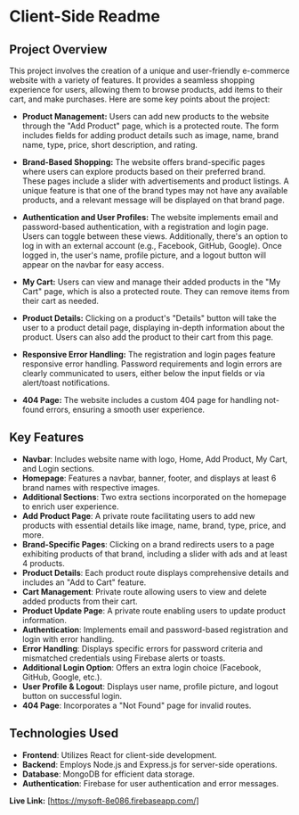 
# Client-Side Readme

## Project Overview
This project involves the creation of a unique and user-friendly e-commerce website with a variety of features. It provides a seamless shopping experience for users, allowing them to browse products, add items to their cart, and make purchases. Here are some key points about the project:


- **Product Management:** Users can add new products to the website through the "Add Product" page, which is a protected route. The form includes fields for adding product details such as image, name, brand name, type, price, short description, and rating. 

- **Brand-Based Shopping:** The website offers brand-specific pages where users can explore products based on their preferred brand. These pages include a slider with advertisements and product listings. A unique feature is that one of the brand types may not have any available products, and a relevant message will be displayed on that brand page.

- **Authentication and User Profiles:** The website implements email and password-based authentication, with a registration and login page. Users can toggle between these views. Additionally, there's an option to log in with an external account (e.g., Facebook, GitHub, Google). Once logged in, the user's name, profile picture, and a logout button will appear on the navbar for easy access.

- **My Cart:** Users can view and manage their added products in the "My Cart" page, which is also a protected route. They can remove items from their cart as needed.

- **Product Details:** Clicking on a product's "Details" button will take the user to a product detail page, displaying in-depth information about the product. Users can also add the product to their cart from this page.

- **Responsive Error Handling:** The registration and login pages feature responsive error handling. Password requirements and login errors are clearly communicated to users, either below the input fields or via alert/toast notifications.

- **404 Page:** The website includes a custom 404 page for handling not-found errors, ensuring a smooth user experience.



## Key Features

- **Navbar**: Includes website name with logo, Home, Add Product, My Cart, and Login sections.
- **Homepage**: Features a navbar, banner, footer, and displays at least 6 brand names with respective images.
- **Additional Sections**: Two extra sections incorporated on the homepage to enrich user experience.
- **Add Product Page**: A private route facilitating users to add new products with essential details like image, name, brand, type, price, and more.
- **Brand-Specific Pages**: Clicking on a brand redirects users to a page exhibiting products of that brand, including a slider with ads and at least 4 products.
- **Product Details**: Each product route displays comprehensive details and includes an "Add to Cart" feature.
- **Cart Management**: Private route allowing users to view and delete added products from their cart.
- **Product Update Page**: A private route enabling users to update product information.
- **Authentication**: Implements email and password-based registration and login with error handling.
- **Error Handling**: Displays specific errors for password criteria and mismatched credentials using Firebase alerts or toasts.
- **Additional Login Option**: Offers an extra login choice (Facebook, GitHub, Google, etc.).
- **User Profile & Logout**: Displays user name, profile picture, and logout button on successful login.
- **404 Page**: Incorporates a "Not Found" page for invalid routes.
  
## Technologies Used

- **Frontend**: Utilizes React for client-side development.
- **Backend**: Employs Node.js and Express.js for server-side operations.
- **Database**: MongoDB for efficient data storage.
- **Authentication**: Firebase for user authentication and error messages.



**Live Link:** [https://mysoft-8e086.firebaseapp.com/]
